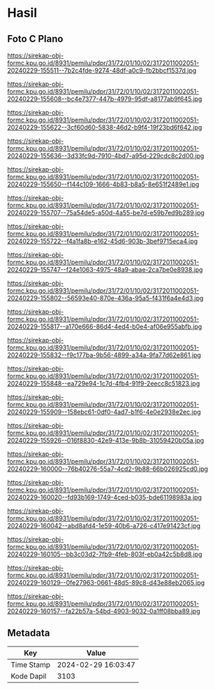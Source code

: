 # Hasil

## Foto C Plano

https://sirekap-obj-formc.kpu.go.id/8931/pemilu/pdpr/31/72/01/10/02/3172011002051-20240229-155511--7b2c4fde-9274-48df-a0c9-fb2bbcf1537d.jpg

https://sirekap-obj-formc.kpu.go.id/8931/pemilu/pdpr/31/72/01/10/02/3172011002051-20240229-155608--bc4e7377-447b-4979-95df-a8177ab9f645.jpg

https://sirekap-obj-formc.kpu.go.id/8931/pemilu/pdpr/31/72/01/10/02/3172011002051-20240229-155622--3cf60d60-5838-46d2-b9f4-19f23bd6f642.jpg

https://sirekap-obj-formc.kpu.go.id/8931/pemilu/pdpr/31/72/01/10/02/3172011002051-20240229-155636--3d33fc9d-7910-4bd7-a95d-229cdc8c2d00.jpg

https://sirekap-obj-formc.kpu.go.id/8931/pemilu/pdpr/31/72/01/10/02/3172011002051-20240229-155650--f144c109-1666-4b83-b8a5-8e651f2489e1.jpg

https://sirekap-obj-formc.kpu.go.id/8931/pemilu/pdpr/31/72/01/10/02/3172011002051-20240229-155707--75a54de5-a50d-4a55-be7d-e59b7ed9b289.jpg

https://sirekap-obj-formc.kpu.go.id/8931/pemilu/pdpr/31/72/01/10/02/3172011002051-20240229-155722--f4a1fa8b-e162-45d6-903b-3bef9715eca4.jpg

https://sirekap-obj-formc.kpu.go.id/8931/pemilu/pdpr/31/72/01/10/02/3172011002051-20240229-155747--f24e1063-4975-48a9-abae-2ca7be0e8938.jpg

https://sirekap-obj-formc.kpu.go.id/8931/pemilu/pdpr/31/72/01/10/02/3172011002051-20240229-155802--56593e40-870e-436a-95a5-f431f6a4e4d3.jpg

https://sirekap-obj-formc.kpu.go.id/8931/pemilu/pdpr/31/72/01/10/02/3172011002051-20240229-155817--a170e666-86d4-4ed4-b0e4-af06e955abfb.jpg

https://sirekap-obj-formc.kpu.go.id/8931/pemilu/pdpr/31/72/01/10/02/3172011002051-20240229-155832--f9c177ba-9b56-4899-a34a-9fa77d62e861.jpg

https://sirekap-obj-formc.kpu.go.id/8931/pemilu/pdpr/31/72/01/10/02/3172011002051-20240229-155848--ea729e94-1c7d-4fb4-91f9-2eecc8c51823.jpg

https://sirekap-obj-formc.kpu.go.id/8931/pemilu/pdpr/31/72/01/10/02/3172011002051-20240229-155909--158ebc61-0df0-4ad7-b1f6-4e0e2938e2ec.jpg

https://sirekap-obj-formc.kpu.go.id/8931/pemilu/pdpr/31/72/01/10/02/3172011002051-20240229-155926--016f8830-42e9-413e-9b8b-31059420b05a.jpg

https://sirekap-obj-formc.kpu.go.id/8931/pemilu/pdpr/31/72/01/10/02/3172011002051-20240229-160000--76b40276-55a7-4cd2-9b88-66b026925cd0.jpg

https://sirekap-obj-formc.kpu.go.id/8931/pemilu/pdpr/31/72/01/10/02/3172011002051-20240229-160020--fd93b169-1749-4ced-b035-bde61198983a.jpg

https://sirekap-obj-formc.kpu.go.id/8931/pemilu/pdpr/31/72/01/10/02/3172011002051-20240229-160042--abd8afd4-1e59-40b6-a726-c417e91423cf.jpg

https://sirekap-obj-formc.kpu.go.id/8931/pemilu/pdpr/31/72/01/10/02/3172011002051-20240229-160105--bb3c03d2-7fb9-4feb-803f-eb0a42c5b8d8.jpg

https://sirekap-obj-formc.kpu.go.id/8931/pemilu/pdpr/31/72/01/10/02/3172011002051-20240229-160129--0fe27963-0661-48d5-89c8-d43e88eb2065.jpg

https://sirekap-obj-formc.kpu.go.id/8931/pemilu/pdpr/31/72/01/10/02/3172011002051-20240229-160157--fa22b57a-54bd-4903-9032-0a1ff08bba89.jpg


## Metadata

| Key        | Value               |
| ---------- | ------------------- |
| Time Stamp | 2024-02-29 16:03:47 |
| Kode Dapil | 3103                |



